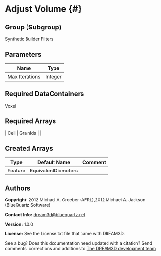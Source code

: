 Adjust Volume {#}
======

## Group (Subgroup)
Synthetic Builder Filters


## Parameters ##

| Name | Type |
|------|------|
| Max Iterations | Integer |

## Required DataContainers ##
Voxel

## Required Arrays ##



| Cell | GrainIds |  |

## Created Arrays ##

| Type | Default Name | Comment |
|------|--------------|---------|
| Feature | EquivalentDiameters |  |

## Authors ##

**Copyright:** 2012 Michael A. Groeber (AFRL),2012 Michael A. Jackson (BlueQuartz Software)

**Contact Info:** dream3d@bluequartz.net

**Version:** 1.0.0

**License:**  See the License.txt file that came with DREAM3D.




See a bug? Does this documentation need updated with a citation? Send comments, corrections and additions to [The DREAM3D development team](mailto:dream3d@bluequartz.net?subject=Documentation%20Correction)

